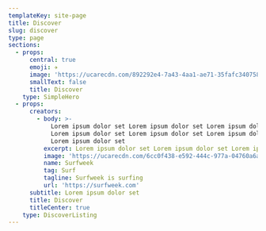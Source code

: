 ```yaml
---
templateKey: site-page
title: Discover
slug: discover
type: page
sections:
  - props:
      central: true
      emoji: ✈️
      image: 'https://ucarecdn.com/892292e4-7a43-4aa1-ae71-35fafc340758/'
      smallText: false
      title: Discover
    type: SimpleHero
  - props:
      creators:
        - body: >-
            Lorem ipsum dolor set Lorem ipsum dolor set Lorem ipsum dolor set
            Lorem ipsum dolor set Lorem ipsum dolor set Lorem ipsum dolor set
            Lorem ipsum dolor set 
          excerpt: Lorem ipsum dolor set Lorem ipsum dolor set Lorem ipsum dolor set
          image: 'https://ucarecdn.com/6cc0f438-e592-444c-977a-04760a6a7e97/'
          name: Surfweek
          tag: Surf
          tagline: Surfweek is surfing
          url: 'https://surfweek.com'
      subtitle: Lorem ipsum dolor set
      title: Discover
      titleCenter: true
    type: DiscoverListing
---
```


